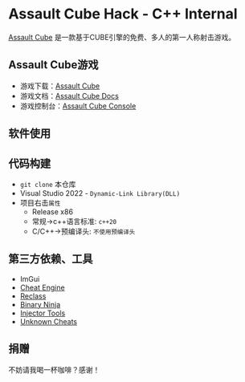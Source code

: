 # Assault Cube Hack - C++ Internal

[Assault Cube](https://assault.cubers.net/) 是一款基于CUBE引擎的免费、多人的第一人称射击游戏。

## Assault Cube游戏

- 游戏下载：[Assault Cube](https://assault.cubers.net/download.html)
- 游戏文档：[Assault Cube Docs](https://assault.cubers.net/docs/)
- 游戏控制台：[Assault Cube Console](https://assault.cubers.net/docs/reference.html#section_Game_Reference)

## 软件使用

## 代码构建

- `git clone` 本仓库
- Visual Studio 2022 - `Dynamic-Link Library(DLL)`
- 项目右击`属性`
    - Release x86
    - 常规->c++语言标准: `c++20`
    - C/C++->预编译头: `不使用预编译头`

## 第三方依赖、工具

- ImGui
- [Cheat Engine](https://www.bilibili.com/video/BV13PUzYsEHh/?spm_id_from=333.1387.0.0)
- [Reclass](https://github.com/ReClassNET/ReClass.NET)
- [Binary Ninja](https://binary.ninja/)
- [Injector Tools](https://github.com/guided-hacking/GuidedHacking-Injector)
- [Unknown Cheats](https://www.unknowncheats.me/forum/index.php)

## 捐赠

不妨请我喝一杯咖啡？感谢！



